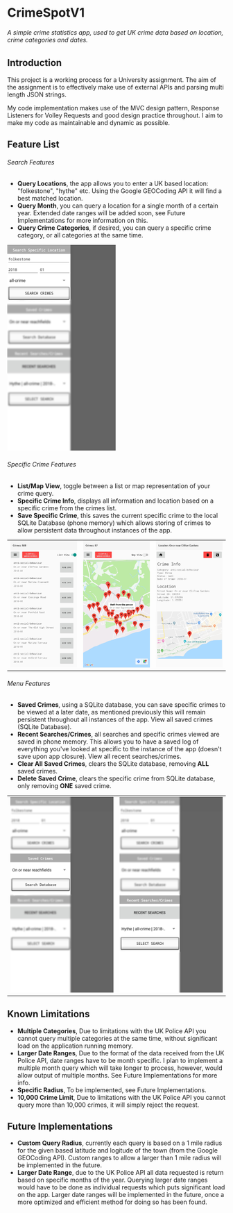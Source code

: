 # CrimeSpotV1
###### A simple crime statistics app, used to get UK crime data based on location, crime categories and dates.

## Introduction

This project is a working process for a University assignment. The aim of the assignment is to effectively make use of external APIs and parsing multi length JSON strings.

My code implementation makes use of the MVC design pattern, Response Listeners for Volley Requests and good design practice throughout. I aim to make my code as maintainable and dynamic as possible.

## Feature List
###### Search Features
* **Query Locations**, the app allows you to enter a UK based location: "folkestone", "hythe" etc. Using the Google GEOCoding API it will find a best matched location.
* **Query Month**, you can query a location for a single month of a certain year. Extended date ranges will be added soon, see Future Implementations for more information on this.
* **Query Crime Categories**, if desired, you can query a specific crime category, or all categories at the same time.

<img src="/images/app_nav_search.jpg" width="250" title="A simple search request.">

###### Specific Crime Features
* **List/Map View**, toggle between a list or map representation of your crime query.
* **Specific Crime Info**, displays all information and location based on a specific crime from the crimes list. 
* **Save Specific Crime**, this saves the current specific crime to the local SQLite Database (phone memory) which allows storing of crimes to allow persistent data throughout instances of the app.

<table style="width:100%">
  <tr>
    <td>
      <img src="/images/app_listview.jpg" width="250" title="A simple search request.">
    </td>
    <td>
      <img src="/images/app_mapview.jpg" width="250" title="A simple search request.">
    </td>
        <td>
      <img src="/images/app_crimeview.jpg" width="250" title="A simple search request.">
    </td>
  </tr>
  </table>


###### Menu Features
* **Saved Crimes**, using a SQLite database, you can save specific crimes to be viewed at a later date, as mentioned previously this will remain persistent throughout all instances of the app. View all saved crimes (SQLite Database).
* **Recent Searches/Crimes**, all searches and specific crimes viewed are saved in phone memory. This allows you to have a saved log of everything you've looked at specific to the instance of the app (doesn't save upon app closure). View all recent searches/crimes.
* **Clear All Saved Crimes**, clears the SQLite database, removing **ALL** saved crimes.
* **Delete Saved Crime**, clears the specific crime from SQLite database, only removing **ONE** saved crime.

<table style="width:100%">
  <tr>
    <td>
      <img src="/images/app_nav_saved.jpg" width="250" title="A simple search request.">
    </td>
    <td>
      <img src="/images/app_nav_recent.jpg" width="250" title="A simple search request.">
    </td>
  </tr>
  </table>

## Known Limitations
* **Multiple Categories**, Due to limitations with the UK Police API you cannot query multiple categories at the same time, without significant load on the application running memory.
* **Larger Date Ranges**, Due to the format of the data received from the UK Police API, date ranges have to be month specific. I plan to implement a multiple month query which will take longer to process, however, would allow output of multiple months. See Future Implementations for more info.
* **Specific Radius**, To be implemented, see Future Implementations.
* **10,000 Crime Limit**, Due to limitations with the UK Police API you cannot query more than 10,000 crimes, it will simply reject the request.


## Future Implementations
* **Custom Query Radius**, currently each query is based on a 1 mile radius for the given based latitude and logitude of the town (from the Google GEOCoding API). Custom ranges to allow a larger than 1 mile radius will be implemented in the future.
* **Larger Date Range**, due to the UK Police API all data requested is return based on specific months of the year. Querying larger date ranges would have to be done as individual requests which puts significant load on the app. Larger date ranges will be implemented in the future, once a more optimized and efficient method for doing so has been found.
